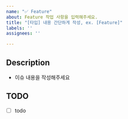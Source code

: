 ```yaml
---
name: "✅ Feature"
about: Feature 작업 사항을 입력해주세요.
title: "[타입] 내용 간단하게 작성, ex. [Feature]"
labels: ''
assignees: ''

---
```


## Description
- 이슈 내용을 작성해주세요

## TODO
- [ ] todo
